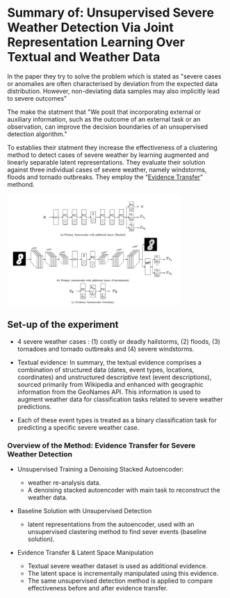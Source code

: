 # Summary of: Unsupervised Severe Weather Detection Via Joint Representation Learning Over Textual and Weather Data


In the paper they try to solve the problem which is stated as  "severe cases or anomalies are often characterised by deviation from the expected data distribution. However, non-deviating data samples may also implicitly lead to severe outcomes" 

The make the statment that "We posit that incorporating external or auxiliary information, such as the outcome of an
external task or an observation, can improve the decision boundaries of an unsupervised detection
algorithm."

To establies their statment they increase the effectiveness of a clustering method to detect cases of
severe weather by learning augmented and linearly separable latent representations. They evaluate their
solution against three individual cases of severe weather, namely windstorms, floods and tornado
outbreaks. They employ the “[Evidence Transfer](https://doi.org/10.1109/IJCNN.2019.8852384)” methond.

<img src="Screenshot from 2025-02-13 12-10-40.png" alt="Evidence Transfer" width="400">

## Set-up of the experiment

- 4 severe weather cases :  (1) costly or deadly hailstorms, (2) floods, (3) tornadoes and tornado outbreaks and (4) severe windstorms. 

- Textual evidence: In summary, the textual evidence comprises a combination of structured data (dates, event types, locations, coordinates) and unstructured descriptive text (event descriptions), sourced primarily from Wikipedia and enhanced with geographic information from the GeoNames API. This information is used to augment weather data for classification tasks related to severe weather predictions.

- Each of these event types is treated as a binary classification task for predicting a specific severe
weather case. 


### Overview of the Method: Evidence Transfer for Severe Weather Detection
- Unsupervised Training a Denoising Stacked Autoencoder: 
  - weather re-analysis data.
  - A denoising stacked autoencoder with main task to reconstruct the weather data.

- Baseline Solution with Unsupervised Detection
  - latent representations from the autoencoder, used with an unsupervised clastering method to find sever events (baseline solution).

- Evidence Transfer & Latent Space Manipulation
  - Textual severe weather dataset is used as additional evidence.
  - The latent space is incrementally manipulated using this evidence.
  - The same unsupervised detection method is applied to compare effectiveness before and after evidence transfer.


